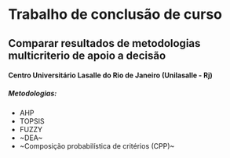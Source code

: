 # Trabalho de conclusão de curso  

## Comparar resultados de metodologias multicriterio de apoio a decisão 

#### Centro Universitário Lasalle do Rio de Janeiro (Unilasalle - Rj)  


##### Metodologias: 

* AHP 
* TOPSIS 
* FUZZY 
* ~DEA~
* ~Composição probabilística de critérios (CPP)~ 
